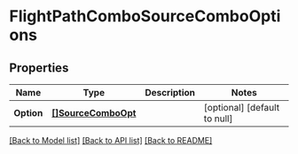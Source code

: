 # FlightPathComboSourceComboOptions

## Properties
Name | Type | Description | Notes
------------ | ------------- | ------------- | -------------
**Option** | [**[]SourceComboOpt**](SourceCombo_opt.md) |  | [optional] [default to null]

[[Back to Model list]](../README.md#documentation-for-models) [[Back to API list]](../README.md#documentation-for-api-endpoints) [[Back to README]](../README.md)

